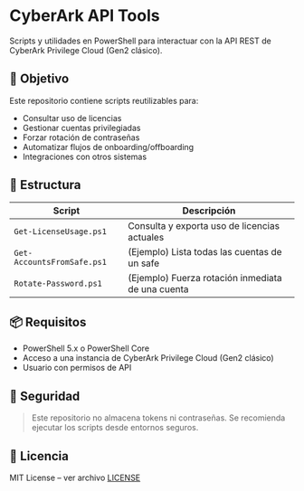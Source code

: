 # CyberArk API Tools

Scripts y utilidades en PowerShell para interactuar con la API REST de CyberArk Privilege Cloud (Gen2 clásico).

## 📌 Objetivo

Este repositorio contiene scripts reutilizables para:

- Consultar uso de licencias
- Gestionar cuentas privilegiadas
- Forzar rotación de contraseñas
- Automatizar flujos de onboarding/offboarding
- Integraciones con otros sistemas

## 📂 Estructura

| Script                     | Descripción                                        |
|---------------------------|----------------------------------------------------|
| `Get-LicenseUsage.ps1`    | Consulta y exporta uso de licencias actuales       |
| `Get-AccountsFromSafe.ps1`| (Ejemplo) Lista todas las cuentas de un safe       |
| `Rotate-Password.ps1`     | (Ejemplo) Fuerza rotación inmediata de una cuenta  |

## 📦 Requisitos

- PowerShell 5.x o PowerShell Core
- Acceso a una instancia de CyberArk Privilege Cloud (Gen2 clásico)
- Usuario con permisos de API

## 🔐 Seguridad

> Este repositorio no almacena tokens ni contraseñas. Se recomienda ejecutar los scripts desde entornos seguros.

## 📄 Licencia

MIT License – ver archivo [LICENSE](LICENSE)
